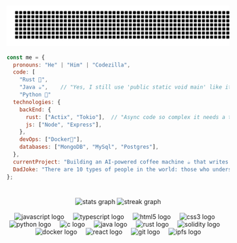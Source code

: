 
![gitartwork](gitartwork.svg)
```javascript
const me = {
  pronouns: "He" | "Him" | "Codezilla",
  code: [
    "Rust 🦀",  
    "Java ☕",    // "Yes, I still use 'public static void main' like it's 2003. Fight me."
    "Python 🐍"  
  technologies: {
    backEnd: {
      rust: ["Actix", "Tokio"],  // "Async code so complex it needs a therapist"
      js: ["Node", "Express"],
    },
    devOps: ["Docker🐳"],
    databases: ["MongoDB", "MySql", "Postgres"],
  },
  currentProject: "Building an AI-powered coffee machine ☕ that writes code",
  DadJoke: "There are 10 types of people in the world: those who understand binary and those who don't"
};
```
###

<br clear="both">

<div align="center">
  <img src="https://github-readme-stats.vercel.app/api?username=zeel991&hide_title=false&hide_rank=false&show_icons=true&include_all_commits=true&count_private=true&disable_animations=false&theme=dracula&locale=en&hide_border=false" height="150" alt="stats graph"  />
     
  <img src="https://streak-stats.demolab.com?user=zeel991&locale=en&mode=daily&theme=dracula&hide_border=false&border_radius=5" height="150" alt="streak graph"  />
</div>

<br>

<div align="center">
  <img src="https://skillicons.dev/icons?i=js" height="30" alt="javascript logo"  />
  <img width="12" />
  <img src="https://skillicons.dev/icons?i=ts" height="30" alt="typescript logo"  />
  <img width="12" />
  <img src="https://cdn.jsdelivr.net/gh/devicons/devicon/icons/html5/html5-original.svg" height="30" alt="html5 logo"  />
  <img width="12" />
  <img src="https://cdn.jsdelivr.net/gh/devicons/devicon/icons/css3/css3-original.svg" height="30" alt="css3 logo"  />
  <img width="12" />
  <img src="https://cdn.jsdelivr.net/gh/devicons/devicon/icons/python/python-original.svg" height="30" alt="python logo"  />
  <img width="12" />
  <img src="https://cdn.jsdelivr.net/gh/devicons/devicon/icons/c/c-original.svg" height="30" alt="c logo"  />
  <img width="12" />
  <img src="https://skillicons.dev/icons?i=java" height="30" alt="java logo"  />
  <img width="12" />
  <img src="https://skillicons.dev/icons?i=rust" height="30" alt="rust logo"  />
  <img width="12" />
  <img src="https://skillicons.dev/icons?i=solidity" height="30" alt="solidity logo"  />
  <img width="12" />
  <img src="https://skillicons.dev/icons?i=docker" height="30" alt="docker logo"  />
  <img width="12" />
  <img src="https://skillicons.dev/icons?i=react" height="30" alt="react logo"  />
  <img width="12" />
  <img src="https://skillicons.dev/icons?i=git" height="30" alt="git logo"  />
  <img width="12" />
  <img src="https://skillicons.dev/icons?i=ipfs" height="30" alt="ipfs logo"  />
</div>


